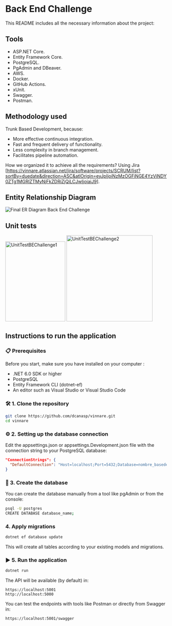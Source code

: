 # Back End Challenge
This README includes all the necessary information about the project:
## Tools
- ASP.NET Core.
- Entity Framework Core.
- PostgreSQL.
- PgAdmin and DBeaver.
- AWS.
- Docker.
- GitHub Actions.
- xUnit.
- Swagger.
- Postman.
## Methodology used
Trunk Based Development, because:
- More effective continuous integration.
- Fast and frequent delivery of functionality.
- Less complexity in branch management.
- Facilitates pipeline automation.

How we organized it to achieve all the requirements? Using Jira [https://vinnare.atlassian.net/jira/software/projects/SCRUM/list?sortBy=duedate&direction=ASC&atlOrigin=eyJpIjoiNzMzOGFiNGE4YzViNDY0ZTg1MGRlZTMyNjFkZDRiZjQiLCJwIjoiaiJ9].
## Entity Relationship Diagram
![Final ER Diagram Back End Challenge](https://github.com/user-attachments/assets/5478494d-7edc-4926-90c3-fca2305ad318)
## Unit tests
<img width="187" height="250" alt="UnitTestBEChallenge1" src="https://github.com/user-attachments/assets/619a1d59-3ca4-4459-98d7-10de4d287601" />
<img width="269" alt="UnitTestBEChallenge2" src="https://github.com/user-attachments/assets/fdef4bde-2de7-4fdd-9a39-b00222a7a48e" />


## Instructions to run the application
### 📋 Prerequisites
Before you start, make sure you have installed on your computer :
- .NET 6.0 SDK or higher
- PostgreSQL
- Entity Framework CLI (dotnet-ef)
- An editor such as Visual Studio or Visual Studio Code
### 🛠️ 1. Clone the repository
```bash
git clone https://github.com/dcanasp/vinnare.git
cd vinnare
```
### ⚙️ 2. Setting up the database connection
Edit the appsettings.json or appsettings.Development.json file with the connection string to your PostgreSQL database:
```json
"ConnectionStrings": {
  "DefaultConnection": "Host=localhost;Port=5432;Database=nombre_basededatos;Username=usuario;Password=contraseña"
}
```
### 🧱 3. Create the database 
You can create the database manually from a tool like pgAdmin or from the console:
```bash
psql -U postgres
CREATE DATABASE database_name;
```
### 4. Apply migrations
```bash
dotnet ef database update
```
This will create all tables according to your existing models and migrations.
### ▶️ 5. Run the application
```bash
dotnet run
```
The API will be available (by default) in:
```console
https://localhost:5001
http://localhost:5000
```
You can test the endpoints with tools like Postman or directly from Swagger in:
```console
https://localhost:5001/swagger
```
